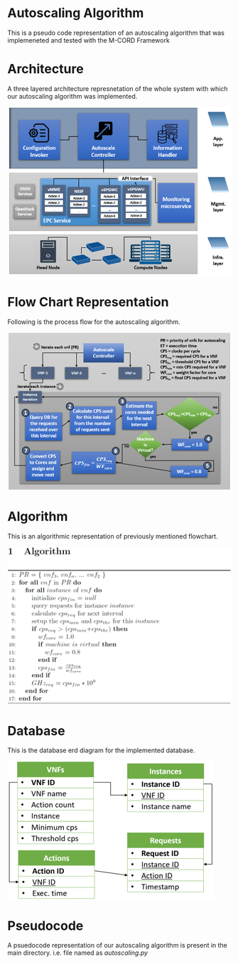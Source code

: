 # Autoscaling Algorithm
This is a pseudo code representation of an autoscaling algorithm that was implemeneted and tested with the M-CORD Framework

# Architecture

A three layered architecture represnetation of the whole system with which our autoscaling algorithm was implemented.

![](images/architecture.png "")

# Flow Chart Representation

Following is the process flow for the autoscaling algorithm.

![](images/flowchart.png "")

# Algorithm

This is an algorithmic representation of previously mentioned flowchart.

![](images/algorithm.png "")

# Database

This is the database erd diagram for the implemented database.

![](images/database.png "")


# Pseudocode

A psuedocode representation of our autoscaling algorithm is present in the main directory. i.e. file named as *autoscaling.py*